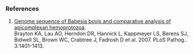 ### References

1.  [Genome sequence of Babesia bovis and comparative analysis of
    apicomplexan
    hemoprotozoa](http://europepmc.org/abstract/MED/17953480).\
    Brayton KA, Lau AO, Herndon DR, Hannick L, Kappmeyer LS, Berens SJ,
    Bidwell SL, Brown WC, Crabtree J, Fadrosh D et al. 2007. PLoS
    Pathog.. 3:1401-1413.
